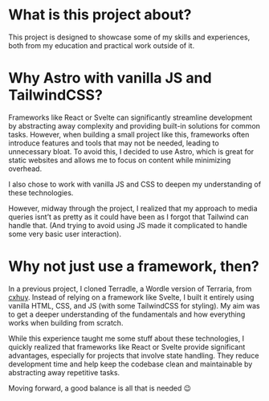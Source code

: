 # What is this project about?
This project is designed to showcase some of my skills and experiences, both from my education and practical work outside of it.

# Why Astro with vanilla JS and TailwindCSS?
Frameworks like React or Svelte can significantly streamline development by abstracting away complexity and providing built-in solutions for common tasks. However, when building a small project like this, frameworks often introduce features and tools that may not be needed, leading to unnecessary bloat. To avoid this, I decided to use Astro, which is great for static websites and allows me to focus on content while minimizing overhead.

I also chose to work with vanilla JS and CSS to deepen my understanding of these technologies.

However, midway through the project, I realized that my approach to media queries isnt’t as pretty as it could have been as I forgot that Tailwind can handle that. (And trying to avoid using JS made it complicated to handle some very basic user interaction).

# Why not just use a framework, then?
In a previous project, I cloned Terradle, a Wordle version of Terraria, from [cxhuy](https://github.com/cxhuy/terradle-web). Instead of relying on a framework like Svelte, I built it entirely using vanilla HTML, CSS, and JS (with some TailwindCSS for styling). My aim was to get a deeper understanding of the fundamentals and how everything works when building from scratch.

While this experience taught me some stuff about these technologies, I quickly realized that frameworks like React or Svelte provide significant advantages, especially for projects that involve state handling. They reduce development time and help keep the codebase clean and maintainable by abstracting away repetitive tasks.

Moving forward, a good balance is all that is needed 😉
